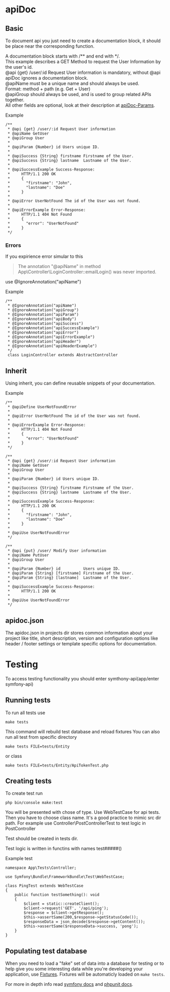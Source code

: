 # apiDoc
## Basic
To document api you just need to create a documentation block, it should be place near the corresponding function.

A documentation block starts with /** and end with */.  
This example describes a GET Method to request the User Information by the user's id.  
@api {get} /user/:id Request User information is mandatory, without @api apiDoc ignores a documentation block.  
@apiName must be a unique name and should always be used.  
Format: method + path (e.g. Get + User)  
@apiGroup should always be used, and is used to group related APIs together.  
All other fields are optional, look at their description at [apiDoc-Params](https://apidocjs.com/#params).

Example
```
/**
 * @api {get} /user/:id Request User information
 * @apiName GetUser
 * @apiGroup User
 *
 * @apiParam {Number} id Users unique ID.
 *
 * @apiSuccess {String} firstname Firstname of the User.
 * @apiSuccess {String} lastname  Lastname of the User.
 *
 * @apiSuccessExample Success-Response:
 *     HTTP/1.1 200 OK
 *     {
 *       "firstname": "John",
 *       "lastname": "Doe"
 *     }
 *
 * @apiError UserNotFound The id of the User was not found.
 *
 * @apiErrorExample Error-Response:
 *     HTTP/1.1 404 Not Found
 *     {
 *       "error": "UserNotFound"
 *     }
 */
```
### Errors

If you expirience error simular to this 
> The annotation &quot;@apiName&quot; in method App\Controller\LoginController::emailLogin() was never imported.

use @IgnoreAnnotation("apiName")

Example
```
/**
 * @IgnoreAnnotation("apiName")
 * @IgnoreAnnotation("apiGroup")
 * @IgnoreAnnotation("apiParam")
 * @IgnoreAnnotation("apiBody")
 * @IgnoreAnnotation("apiSuccess")
 * @IgnoreAnnotation("apiSuccessExample")
 * @IgnoreAnnotation("apiError")
 * @IgnoreAnnotation("apiErrorExample")
 * @IgnoreAnnotation("apiHeader")
 * @IgnoreAnnotation("apiHeaderExample")
 */
 class LoginController extends AbstractController

```

## Inherit

Using inherit, you can define reusable snippets of your documentation.

Example
```
/**
 * @apiDefine UserNotFoundError
 *
 * @apiError UserNotFound The id of the User was not found.
 *
 * @apiErrorExample Error-Response:
 *     HTTP/1.1 404 Not Found
 *     {
 *       "error": "UserNotFound"
 *     }
 */

/**
 * @api {get} /user/:id Request User information
 * @apiName GetUser
 * @apiGroup User
 *
 * @apiParam {Number} id Users unique ID.
 *
 * @apiSuccess {String} firstname Firstname of the User.
 * @apiSuccess {String} lastname  Lastname of the User.
 *
 * @apiSuccessExample Success-Response:
 *     HTTP/1.1 200 OK
 *     {
 *       "firstname": "John",
 *       "lastname": "Doe"
 *     }
 *
 * @apiUse UserNotFoundError
 */

/**
 * @api {put} /user/ Modify User information
 * @apiName PutUser
 * @apiGroup User
 *
 * @apiParam {Number} id          Users unique ID.
 * @apiParam {String} [firstname] Firstname of the User.
 * @apiParam {String} [lastname]  Lastname of the User.
 *
 * @apiSuccessExample Success-Response:
 *     HTTP/1.1 200 OK
 *
 * @apiUse UserNotFoundError
 */
```

## apidoc.json

The apidoc.json in projects dir stores common information about your project like title, short description, version and configuration options like header / footer settings or template specific options for documentation.

# Testing
To access testing functionality you should enter symthony-api(app/enter symfony-api)
## Running tests
To run all tests use 
```
make tests
```
This command will rebuild test database and reload fixtures
You can also run all test from specific directory
```
make tests FILE=tests/Entity
```
or class 
```
make tests FILE=tests/Entity/ApiTokenTest.php
```
## Creating tests
To create test run
```
php bin/console make:test
```
You will be presented with chose of type. Use WebTestCase for api tests.
Then you have to choose class name. It's a good practice to mimic src dir path. For example use Controller\PostControllerTest to test logic in PostController

Test should be created in tests dir.

Test logic is written in functins with names test#####() 

Example test
```
namespace App\Tests\Controller;

use Symfony\Bundle\FrameworkBundle\Test\WebTestCase;

class PingTest extends WebTestCase
{
    public function testSomething(): void
    {
        $client = static::createClient();
        $client->request('GET', '/api/ping');
        $response = $client->getResponse();
        $this->assertSame(200,$response->getStatusCode());
        $responseData = json_decode($response->getContent());
        $this->assertSame($responseData->success, 'pong');
    }
}
```
## Populating test database
When you need to load a "fake" set of data into a database for testing or to help give you some interesting data while you're developing your application, use [Fixtures](https://symfony.com/bundles/DoctrineFixturesBundle/current/index.html). Fixtures will be automaticly loaded on `make tests`.

For more in depth info read [symfony docs](https://symfony.com/doc/current/testing.html) and [phpunit docs](https://phpunit.de/documentation.html).
